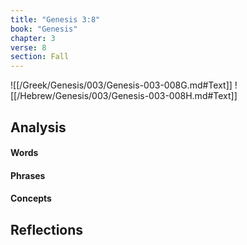 ```yaml
---
title: "Genesis 3:8"
book: "Genesis"
chapter: 3
verse: 8
section: Fall
---
```

![[/Greek/Genesis/003/Genesis-003-008G.md#Text]]
![[/Hebrew/Genesis/003/Genesis-003-008H.md#Text]]

## Analysis

#### Words

#### Phrases

#### Concepts

## Reflections
